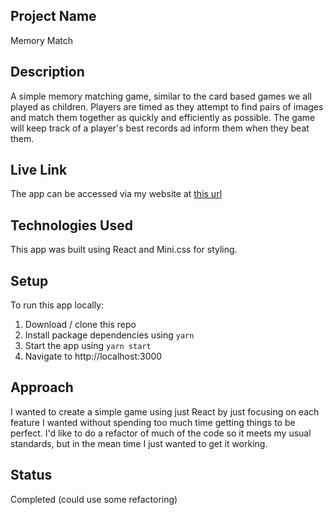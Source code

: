 ## Project Name

Memory Match

## Description

A simple memory matching game, similar to the card based games we all played as children. Players are timed as they attempt to find pairs of images and match them together as quickly and efficiently as possible. The game will keep track of a player's best records ad inform them when they beat them.

## Live Link

The app can be accessed via my website at [this url](https://gregmurray.org/memory-match)

## Technologies Used

This app was built using React and Mini.css for styling.

## Setup

To run this app locally:

1. Download / clone this repo
2. Install package dependencies using `yarn`
3. Start the app using `yarn start`
4. Navigate to http://localhost:3000

## Approach

I wanted to create a simple game using just React by just focusing on each feature I wanted without spending too much time getting things to be perfect. I'd like to do a refactor of much of the code so it meets my usual standards, but in the mean time I just wanted to get it working.

## Status

Completed (could use some refactoring)
